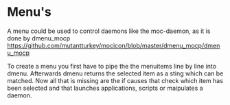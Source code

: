 Menu's
======
A menu could be used to control daemons like the moc-daemon, as it is done by dmenu_mocp https://github.com/mutantturkey/mocicon/blob/master/dmenu_mocp/dmenu_mocp

To create a menu you first have to pipe the the menuitems line by line into dmenu. Afterwards dmenu returns 
the selected item as a sting which can be matched.
Now all that is missing are the if causes that check which item has been selected and that launches applications,
scripts or maipulates a daemon.
